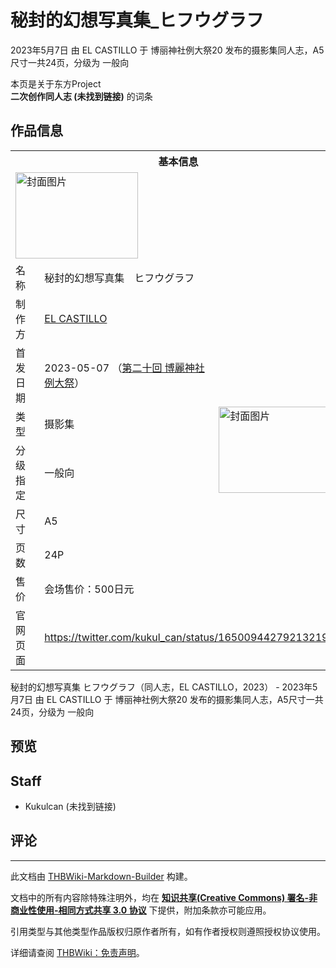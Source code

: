 # 秘封的幻想写真集_ヒフウグラフ

<!-- source html: G:\repos\THBWiki-Markdown-Builder\THBWikiMarkdown\Temp\main\4\41\ns0%3A%E7%A7%98%E5%B0%81%E7%9A%84%E5%B9%BB%E6%83%B3%E5%86%99%E7%9C%9F%E9%9B%86_%E3%83%92%E3%83%95%E3%82%A6%E3%82%B0%E3%83%A9%E3%83%95.html -->

2023年5月7日 由 EL CASTILLO 于 博丽神社例大祭20 发布的摄影集同人志，A5尺寸一共24页，分级为 一般向

本页是关于东方Project  
 **二次创作同人志 (未找到链接)** 的词条

## 作品信息

<table><tbody><tr><th colspan="3">基本信息</th></tr><tr><td class="cover-artwork-mobile" colspan="2"><a href="./文件-秘封的幻想写真集_ヒフウグラフ封面.jpg.md" class="image" title="封面图片"><img alt="封面图片" src="https://upload.thwiki.cc/thumb/9/94/%E7%A7%98%E5%B0%81%E7%9A%84%E5%B9%BB%E6%83%B3%E5%86%99%E7%9C%9F%E9%9B%86_%E3%83%92%E3%83%95%E3%82%A6%E3%82%B0%E3%83%A9%E3%83%95%E5%B0%81%E9%9D%A2.jpg/196px-%E7%A7%98%E5%B0%81%E7%9A%84%E5%B9%BB%E6%83%B3%E5%86%99%E7%9C%9F%E9%9B%86_%E3%83%92%E3%83%95%E3%82%A6%E3%82%B0%E3%83%A9%E3%83%95%E5%B0%81%E9%9D%A2.jpg" decoding="async" loading="lazy" width="196" height="138" srcset="https://upload.thwiki.cc/thumb/9/94/%E7%A7%98%E5%B0%81%E7%9A%84%E5%B9%BB%E6%83%B3%E5%86%99%E7%9C%9F%E9%9B%86_%E3%83%92%E3%83%95%E3%82%A6%E3%82%B0%E3%83%A9%E3%83%95%E5%B0%81%E9%9D%A2.jpg/294px-%E7%A7%98%E5%B0%81%E7%9A%84%E5%B9%BB%E6%83%B3%E5%86%99%E7%9C%9F%E9%9B%86_%E3%83%92%E3%83%95%E3%82%A6%E3%82%B0%E3%83%A9%E3%83%95%E5%B0%81%E9%9D%A2.jpg 1.5x, https://upload.thwiki.cc/thumb/9/94/%E7%A7%98%E5%B0%81%E7%9A%84%E5%B9%BB%E6%83%B3%E5%86%99%E7%9C%9F%E9%9B%86_%E3%83%92%E3%83%95%E3%82%A6%E3%82%B0%E3%83%A9%E3%83%95%E5%B0%81%E9%9D%A2.jpg/392px-%E7%A7%98%E5%B0%81%E7%9A%84%E5%B9%BB%E6%83%B3%E5%86%99%E7%9C%9F%E9%9B%86_%E3%83%92%E3%83%95%E3%82%A6%E3%82%B0%E3%83%A9%E3%83%95%E5%B0%81%E9%9D%A2.jpg 2x" data-file-width="2895" data-file-height="2040"></a></td>
</tr><tr><td class="label">名称</td><td colspan="2"> 秘封的幻想写真集　ヒフウグラフ </td></tr><tr><td class="label">制作方</td><td><a href="./EL_CASTILLO.md" title="EL CASTILLO">EL CASTILLO</a></td><td class="cover-artwork" rowspan="7" style="min-width:196px;"><a href="./文件-秘封的幻想写真集_ヒフウグラフ封面.jpg.md" class="image" title="封面图片"><img alt="封面图片" src="https://upload.thwiki.cc/thumb/9/94/%E7%A7%98%E5%B0%81%E7%9A%84%E5%B9%BB%E6%83%B3%E5%86%99%E7%9C%9F%E9%9B%86_%E3%83%92%E3%83%95%E3%82%A6%E3%82%B0%E3%83%A9%E3%83%95%E5%B0%81%E9%9D%A2.jpg/196px-%E7%A7%98%E5%B0%81%E7%9A%84%E5%B9%BB%E6%83%B3%E5%86%99%E7%9C%9F%E9%9B%86_%E3%83%92%E3%83%95%E3%82%A6%E3%82%B0%E3%83%A9%E3%83%95%E5%B0%81%E9%9D%A2.jpg" decoding="async" loading="lazy" width="196" height="138" srcset="https://upload.thwiki.cc/thumb/9/94/%E7%A7%98%E5%B0%81%E7%9A%84%E5%B9%BB%E6%83%B3%E5%86%99%E7%9C%9F%E9%9B%86_%E3%83%92%E3%83%95%E3%82%A6%E3%82%B0%E3%83%A9%E3%83%95%E5%B0%81%E9%9D%A2.jpg/294px-%E7%A7%98%E5%B0%81%E7%9A%84%E5%B9%BB%E6%83%B3%E5%86%99%E7%9C%9F%E9%9B%86_%E3%83%92%E3%83%95%E3%82%A6%E3%82%B0%E3%83%A9%E3%83%95%E5%B0%81%E9%9D%A2.jpg 1.5x, https://upload.thwiki.cc/thumb/9/94/%E7%A7%98%E5%B0%81%E7%9A%84%E5%B9%BB%E6%83%B3%E5%86%99%E7%9C%9F%E9%9B%86_%E3%83%92%E3%83%95%E3%82%A6%E3%82%B0%E3%83%A9%E3%83%95%E5%B0%81%E9%9D%A2.jpg/392px-%E7%A7%98%E5%B0%81%E7%9A%84%E5%B9%BB%E6%83%B3%E5%86%99%E7%9C%9F%E9%9B%86_%E3%83%92%E3%83%95%E3%82%A6%E3%82%B0%E3%83%A9%E3%83%95%E5%B0%81%E9%9D%A2.jpg 2x" data-file-width="2895" data-file-height="2040"></a></td>
</tr><tr><td class="label">首发日期</td><td>2023-05-07&#160;（<a href="/展会作品列表?e=%E5%8D%9A%E4%B8%BD%E7%A5%9E%E7%A4%BE%E4%BE%8B%E5%A4%A7%E7%A5%AD%2320">第二十回 博麗神社例大祭</a>）</td></tr><tr><td class="label">类型</td><td>摄影集</td></tr><tr><td class="label">分级指定</td><td>一般向</td></tr><tr><td class="label">尺寸</td><td>A5</td></tr><tr><td class="label">页数</td><td>24P</td></tr><tr><td class="label">售价</td><td>会场售价：500日元</td></tr>
<tr><td class="label">官网页面</td><td colspan="2"><a rel="nofollow" class="external free" href="https://twitter.com/kukul_can/status/1650094427921321987">https://twitter.com/kukul_can/status/1650094427921321987</a></td></tr></tbody></table>

秘封的幻想写真集 ヒフウグラフ（同人志，EL CASTILLO，2023） - 2023年5月7日 由 EL CASTILLO 于 博丽神社例大祭20 发布的摄影集同人志，A5尺寸一共24页，分级为 一般向

## 预览

## Staff
- Kukulcan (未找到链接)


## 评论




---

此文档由 [THBWiki-Markdown-Builder](https://github.com/Delsin-Yu/THBWiki-Markdown-Builder) 构建。

文档中的所有内容除特殊注明外，均在 [**知识共享(Creative Commons) 署名-非商业性使用-相同方式共享 3.0 协议**](https://creativecommons.org/licenses/by-sa/3.0/deed.zh-hans) 下提供，附加条款亦可能应用。

引用类型与其他类型作品版权归原作者所有，如有作者授权则遵照授权协议使用。

详细请查阅 [THBWiki：免责声明](https://thbwiki.cc/THBWiki:%E5%85%8D%E8%B4%A3%E5%A3%B0%E6%98%8E)。

